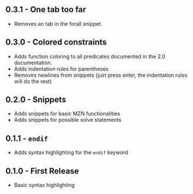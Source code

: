 ## 0.3.1 - One tab too far
* Removes an tab in the forall snippet.

## 0.3.0 - Colored constraints
* Adds function coloring to all predicates documented in the 2.0 documentation.
* Adds indentation rules for parentheses
* Removes newlines from snippets (just press enter, the indentation rules will do the rest)

## 0.2.0 - Snippets
* Adds snippets for basic MZN functionalities
* Adds snippets for possible solve statements

## 0.1.1 - `endif`
* Adds syntax highlighting for the `endif` keyword

## 0.1.0 - First Release
* Basic syntax highlighting
